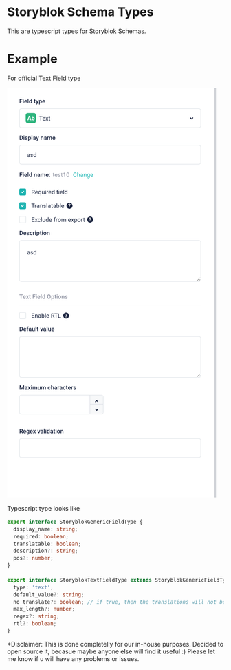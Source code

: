 # Storyblok Schema Types

This are typescript types for Storyblok Schemas.

# Example
For official Text Field type

![img.png](img.png)

Typescript type looks like

```ts
export interface StoryblokGenericFieldType {
  display_name: string;
  required: boolean;
  translatable: boolean;
  description?: string;
  pos?: number;
}

export interface StoryblokTextFieldType extends StoryblokGenericFieldType {
  type: 'text';
  default_value?: string;
  no_translate?: boolean; // if true, then the translations will not be exported by export translations plugin
  max_length?: number;
  regex?: string;
  rtl?: boolean;
}
```


*Disclaimer: This is done completelly for our in-house purposes. Decided to open source it, becasue maybe anyone else will find it useful :) Please let me know if u will have any problems or issues.
